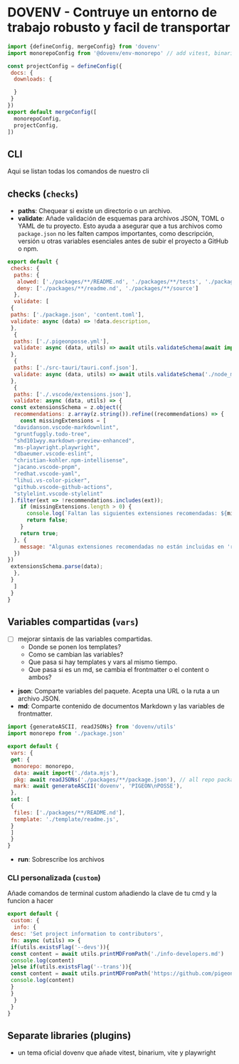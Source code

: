 # DOVENV - Contruye un entorno de trabajo robusto y facil de transportar

```js
import {defineConfig, mergeConfig} from 'dovenv'
import monorepoConfig from '@dovenv/env-monorepo' // add vitest, binarium, vite and playwright to dovenv. checks that docs folder exists

const projectConfig = defineConfig({
 docs: {
  downloads: {

  }
 }
})
export default mergeConfig([
  monorepoConfig,
  projectConfig,
])
```

## CLI

Aqui se listan todas los comandos de nuestro cli

## checks (`checks`)

- **paths**: Chequear si existe un directorio o un archivo.
- **validate**: Añade validación de esquemas para archivos JSON, TOML o YAML de tu proyecto. Esto ayuda a asegurar que a tus archivos como `package.json` no les falten campos importantes, como descripción, versión u otras variables esenciales antes de subir el proyecto a GitHub o npm.

```js
export default {
 checks: {
  paths: {
   alowed: ['./packages/**/README.nd', './packages/**/tests', './packages/**/src', './LICENSE'],
   deny: ['./packages/**/readme.nd', './packages/**/source']
  },
  validate: [
 {
 paths: ['./package.json', 'content.toml'],
 validate: async (data) => !data.description,
 },
  {
  paths: ['./.pigeonposse.yml'],
  validate: async (data, utils) => await utils.validateSchema(await import('pigeonposse-web/schema.json')), // check schema in yml file
 },
  {
  paths: ['./src-tauri/tauri.conf.json'],
  validate: async (data, utils) => await utils.validateSchema('./node_modules/@tauri-apps/cli/schema.json'),
 },
  {
  paths: ['./.vscode/extensions.json'],
  validate: async (data, utils) => {
 const extensionsSchema = z.object({
  recommendations: z.array(z.string()).refine((recommendations) => {
    const missingExtensions = [
  "davidanson.vscode-markdownlint",
  "gruntfuggly.todo-tree",
  "shd101wyy.markdown-preview-enhanced",
  "ms-playwright.playwright",
  "dbaeumer.vscode-eslint",
  "christian-kohler.npm-intellisense",
  "jacano.vscode-pnpm",
  "redhat.vscode-yaml",
  "lihui.vs-color-picker",
  "github.vscode-github-actions",
  "stylelint.vscode-stylelint"
 ].filter(ext => !recommendations.includes(ext));
    if (missingExtensions.length > 0) {
      console.log(`Faltan las siguientes extensiones recomendadas: ${missingExtensions.join(', ')}`);
      return false;
    }
    return true;
  }, {
    message: "Algunas extensiones recomendadas no están incluidas en 'recommendations'."
  })
})
 extensionsSchema.parse(data);
  },
 }
  ]
 }
}
```

## Variables compartidas (`vars`)

- [ ] mejorar sintaxis de las variables compartidas.
  - Donde se ponen los templates?
  - Como se cambian las variables?
  - Que pasa si hay templates y vars al mismo tiempo.
  - Que pasa si es un md, se cambia el frontmatter o el content o ambos?

- **json**: Comparte variables del paquete. Acepta una URL o la ruta a un archivo JSON.
- **md**: Comparte contenido de documentos Markdown y las variables de frontmatter.

```js
import {generateASCII, readJSONs} from 'dovenv/utils'
import monorepo from './package.json'

export default {
 vars: {
 get: {
  monorepo: monorepo,
  data: await import('./data.mjs'),
  pkg: await readJSONs('./packages/**/package.json'), // all repo package json
  mark: await generateASCII('dovenv', 'PIGEON\nPOSSE'),
 },
 set: [
 {
  files: ['./packages/**/README.nd'],
  template: './template/readme.js',
 }
 ]
 }
}
```

- **run**: Sobrescribe los archivos

### CLI personalizada (`custom`)

Añade comandos de terminal custom añadiendo la clave de tu cmd y la funcion a hacer

```js
export default {
 custom: {
  info: {
 desc: 'Set project information to contributors',
 fn: async (utils) => {
 if(utils.existsFlag('--devs')){
 const content = await utils.printMDFromPath('./info-developers.md')
 console.log(content)
 }else if(utils.existsFlag('--trans')){
 const content = await utils.printMDFromPath('https://github.com/pigeonposse/.github/info-translators.md')
 console.log(content)
 }
 }
  }
 }
}
```

## Separate libraries (plugins)

- un tema oficial dovenv que añade vitest, binarium, vite y playwright

